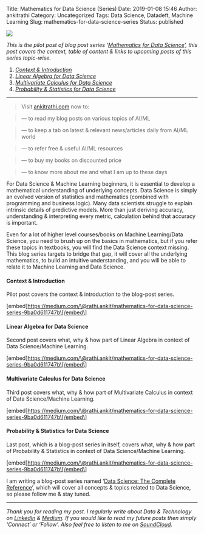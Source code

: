 Title: Mathematics for Data Science (Series)
Date: 2019-01-08 15:46
Author: ankitrathi
Category: Uncategorized
Tags: Data Science, Datadeft, Machine Learning
Slug: mathematics-for-data-science-series
Status: published

![](https://cdn-images-1.medium.com/max/1200/1*S4wYYokk2nYAy3VUcXbhQw.png)

*This is the pilot post of blog post series ‘*[*Mathematics for Data Science*](https://medium.com/@rathi.ankit/mathematics-for-data-science-series-9ba0d611747b)*’, this post covers the context, table of content & links to upcoming posts of this series topic-wise.*

1.  [*Context & Introduction*](https://medium.com/@rathi.ankit/mathematics-for-data-science-series-9ba0d611747b)
2.  [*Linear Algebra for Data Science*](https://medium.com/@rathi.ankit/linear-algebra-for-data-science-a9648b9daee0)
3.  [*Multivariate Calculus for Data Science*](https://medium.com/@rathi.ankit/multivariate-calculus-for-data-science-abccf47fce0f)
4.  [*Probability & Statistics for Data Science*](https://towardsdatascience.com/probability-statistics-for-data-science-series-83b94353ca48)

------------------------------------------------------------------------

> Visit [ankitrathi.com](http://ankitrathi.com/) now to:

> — to read my blog posts on various topics of AI/ML

> — to keep a tab on latest & relevant news/articles daily from AI/ML world

> — to refer free & useful AI/ML resources

> — to buy my books on discounted price

> — to know more about me and what I am up to these days

For Data Science & Machine Learning beginners, it is essential to develop a mathematical understanding of underlying concepts. Data Science is simply an evolved version of statistics and mathematics (combined with programming and business logic). Many data scientists struggle to explain intrinsic details of predictive models. More than just deriving accuracy, understanding & interpreting every metric, calculation behind that accuracy is important.

Even for a lot of higher level courses/books on Machine Learning/Data Science, you need to brush up on the basics in mathematics, but if you refer these topics in textbooks, you will find the Data Science context missing. This blog series targets to bridge that gap, it will cover all the underlying mathematics, to build an intuitive understanding, and you will be able to relate it to Machine Learning and Data Science.

#### Context & Introduction

Pilot post covers the context & introduction to the blog-post series.

\[embed\]https://medium.com/\@rathi.ankit/mathematics-for-data-science-series-9ba0d611747b\[/embed\]

#### Linear Algebra for Data Science

Second post covers what, why & how part of Linear Algebra in context of Data Science/Machine Learning.

\[embed\]https://medium.com/\@rathi.ankit/mathematics-for-data-science-series-9ba0d611747b\[/embed\]

#### Multivariate Calculus for Data Science

Third post covers what, why & how part of Multivariate Calculus in context of Data Science/Machine Learning.

\[embed\]https://medium.com/\@rathi.ankit/mathematics-for-data-science-series-9ba0d611747b\[/embed\]

#### Probability & Statistics for Data Science

Last post, which is a blog-post series in itself, covers what, why & how part of Probability & Statistics in context of Data Science/Machine Learning.

\[embed\]https://medium.com/\@rathi.ankit/mathematics-for-data-science-series-9ba0d611747b\[/embed\]

I am writing a blog-post series named ‘[Data Science: The Complete Reference](https://medium.com/@rathi.ankit/data-science-the-complete-reference-series-3fb35077fc5a)’, which will cover all concepts & topics related to Data Science, so please follow me & stay tuned.

------------------------------------------------------------------------

*Thank you for reading my post. I regularly write about Data & Technology on* [*LinkedIn*](https://www.linkedin.com/today/posts/ankitrathi) *&* [*Medium*](https://medium.com/@rathi.ankit)*. If you would like to read my future posts then simply ‘Connect’ or ‘Follow’. Also feel free to listen to me on* [*SoundCloud*](https://soundcloud.com/ankitrathi)*.*
